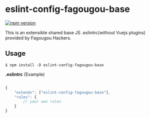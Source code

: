 eslint-config-fagougou-base
===========================

[![npm version](https://badge.fury.io/js/eslint-config-fagougou-base.svg)](https://badge.fury.io/js/eslint-config-fagougou-base)

This is an extensible shared base JS .eslintrc(without Vuejs plugins) provided by Fagougou Hackers.

## Usage

`$ npm install -D eslint-config-fagougou-base`

**.eslintrc** (Example)

```javascript

{
    "extends": ["eslint-config-fagougou-base"],
    "rules": {
        // your own rules
    }
}

```